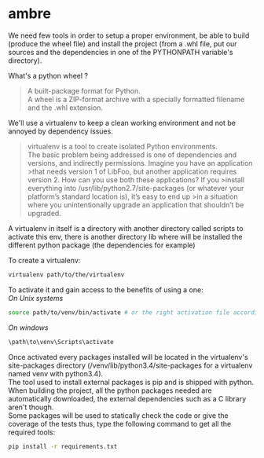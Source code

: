 # ambre

We need few tools in order to setup a proper environment, be able to build (produce the wheel file) and install the project (from a .whl file, put our sources and the dependencies in one of the PYTHONPATH variable's directory).

What's a python wheel ?
> A built-package format for Python.  
A wheel is a ZIP-format archive with a specially formatted filename and the .whl extension.  

We'll use a virtualenv to keep a clean working environment and not be annoyed by dependency issues.
>virtualenv is a tool to create isolated Python environments.  
>The basic problem being addressed is one of dependencies and versions, and indirectly permissions. Imagine you have an application >that needs version 1 of LibFoo, but another application requires version 2. How can you use both these applications? If you >install everything into /usr/lib/python2.7/site-packages (or whatever your platform’s standard location is), it’s easy to end up >in a situation where you unintentionally upgrade an application that shouldn’t be upgraded.

A virtualenv in itself is a directory with another directory called scripts to activate this env, there is another directory lib where will be installed the different python package (the dependencies for example)  

To create a virtualenv:
```bash
virtualenv path/to/the/virtualenv
```
To activate it and gain access to the benefits of using a one:  
*On Unix systems*
```bash
source path/to/venv/bin/activate # or the right activation file according to your shell
```
*On windows*
```powershell
\path\to\venv\Scripts\activate
```  

Once activated every packages installed will be located in the virtualenv's site-packages directory (/venv/lib/python3.4/site-packages for a virtualenv named venv with python3.4).  
The tool used to install external packages is pip and is shipped with python. When building the project, all the python packages needed are automatically downloaded, the external dependencies such as a C library aren't though.  
Some packages will be used to statically check the code or give the coverage of the tests thus, type the following command to get all the required tools:
```bash
pip install -r requirements.txt
```  
